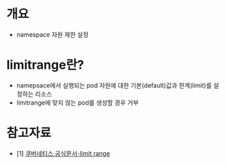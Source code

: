 
# 개요
* namespace 자원 제한 설정

# limitrange란?
* namepsace에서 실행되는 pod 자원에 대한 기본(default)값과 한계(limit)를 설정하는 리소스
* limitrange에 맞지 않는 pod를 생성할 경우 거부


# 참고자료
* [1] [쿠버네티스 공식문서-limit range](https://kubernetes.io/ko/docs/concepts/policy/limit-range/)